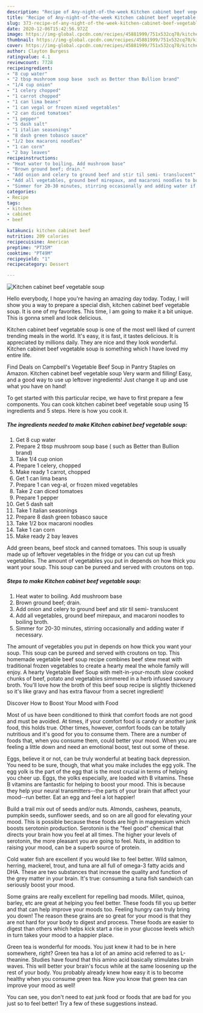 ```yaml
---
description: "Recipe of Any-night-of-the-week Kitchen cabinet beef vegetable soup"
title: "Recipe of Any-night-of-the-week Kitchen cabinet beef vegetable soup"
slug: 373-recipe-of-any-night-of-the-week-kitchen-cabinet-beef-vegetable-soup
date: 2020-12-06T15:42:56.972Z
image: https://img-global.cpcdn.com/recipes/45881999/751x532cq70/kitchen-cabinet-beef-vegetable-soup-recipe-main-photo.jpg
thumbnail: https://img-global.cpcdn.com/recipes/45881999/751x532cq70/kitchen-cabinet-beef-vegetable-soup-recipe-main-photo.jpg
cover: https://img-global.cpcdn.com/recipes/45881999/751x532cq70/kitchen-cabinet-beef-vegetable-soup-recipe-main-photo.jpg
author: Clayton Burgess
ratingvalue: 4.1
reviewcount: 7728
recipeingredient:
- "8 cup water"
- "2 tbsp mushroom soup base  such as Better than Bullion brand"
- "1/4 cup onion"
- "1 celery chopped"
- "1 carrot chopped"
- "1 can lima beans"
- "1 can vegal or frozen mixed vegetables"
- "2 can diced tomatoes"
- "1 pepper"
- "5 dash salt"
- "1 italian seasonings"
- "8 dash green tobasco sauce"
- "1/2 box macaroni noodles"
- "1 can corn"
- "2 bay leaves"
recipeinstructions:
- "Heat water to boiling. Add mushroom base"
- "Brown ground beef; drain."
- "Add onion and celery to ground beef and stir til semi- translucent"
- "Add all vegetables, ground beef mirepaux, and macaroni noodles to boiling broth."
- "Simmer for 20-30 minutes, stirring occasionally and adding water if necessary."
categories:
- Recipe
tags:
- kitchen
- cabinet
- beef

katakunci: kitchen cabinet beef 
nutrition: 209 calories
recipecuisine: American
preptime: "PT35M"
cooktime: "PT49M"
recipeyield: "1"
recipecategory: Dessert

---
```



![Kitchen cabinet beef vegetable soup](https://img-global.cpcdn.com/recipes/45881999/751x532cq70/kitchen-cabinet-beef-vegetable-soup-recipe-main-photo.jpg)

Hello everybody, I hope you're having an amazing day today. Today, I will show you a way to prepare a special dish, kitchen cabinet beef vegetable soup. It is one of my favorites. This time, I am going to make it a bit unique. This is gonna smell and look delicious.

Kitchen cabinet beef vegetable soup is one of the most well liked of current trending meals in the world. It's easy, it is fast, it tastes delicious. It is appreciated by millions daily. They are nice and they look wonderful. Kitchen cabinet beef vegetable soup is something which I have loved my entire life.

Find Deals on Campbell&#39;s Vegetable Beef Soup in Pantry Staples on Amazon. Kitchen cabinet beef vegetable soup Very warm and filling! Easy, and a good way to use up leftover ingredients! Just change it up and use what you have on hand!


To get started with this particular recipe, we have to first prepare a few components. You can cook kitchen cabinet beef vegetable soup using 15 ingredients and 5 steps. Here is how you cook it.

<!--inarticleads1-->

##### The ingredients needed to make Kitchen cabinet beef vegetable soup:

1. Get 8 cup water
1. Prepare 2 tbsp mushroom soup base ( such as Better than Bullion brand)
1. Take 1/4 cup onion
1. Prepare 1 celery, chopped
1. Make ready 1 carrot, chopped
1. Get 1 can lima beans
1. Prepare 1 can veg-al, or frozen mixed vegetables
1. Take 2 can diced tomatoes
1. Prepare 1 pepper
1. Get 5 dash salt
1. Take 1 italian seasonings
1. Prepare 8 dash green tobasco sauce
1. Take 1/2 box macaroni noodles
1. Take 1 can corn
1. Make ready 2 bay leaves


Add green beans, beef stock and canned tomatoes. This soup is usually made up of leftover vegetables in the fridge or you can cut up fresh vegetables. The amount of vegetables you put in depends on how thick you want your soup. This soup can be pureed and served with croutons on top. 

<!--inarticleads2-->

##### Steps to make Kitchen cabinet beef vegetable soup:

1. Heat water to boiling. Add mushroom base
1. Brown ground beef; drain.
1. Add onion and celery to ground beef and stir til semi- translucent
1. Add all vegetables, ground beef mirepaux, and macaroni noodles to boiling broth.
1. Simmer for 20-30 minutes, stirring occasionally and adding water if necessary.


The amount of vegetables you put in depends on how thick you want your soup. This soup can be pureed and served with croutons on top. This homemade vegetable beef soup recipe combines beef stew meat with traditional frozen vegetables to create a hearty meal the whole family will enjoy. A hearty Vegetable Beef Soup with melt-in-your-mouth slow cooked chunks of beef, potato and vegetables simmered in a herb infused savoury broth. You&#39;ll love how the broth of this beef soup recipe is slightly thickened so it&#39;s like gravy and has extra flavour from a secret ingredient! 

Discover How to Boost Your Mood with Food


Most of us have been conditioned to think that comfort foods are not good and must be avoided. At times, if your comfort food is candy or another junk food, this holds true. Other times, however, comfort foods can be totally nutritious and it's good for you to consume them. There are a number of foods that, when you consume them, could better your mood. When you are feeling a little down and need an emotional boost, test out some of these.

Eggs, believe it or not, can be truly wonderful at beating back depression. You need to be sure, though, that what you make includes the egg yolk. The egg yolk is the part of the egg that is the most crucial in terms of helping you cheer up. Eggs, the yolks especially, are loaded with B vitamins. These B vitamins are fantastic for helping to boost your mood. This is because they help your neural transmitters--the parts of your brain that affect your mood--run better. Eat an egg and feel a lot happier!

Build a trail mix out of seeds and/or nuts. Almonds, cashews, peanuts, pumpkin seeds, sunflower seeds, and so on are all good for elevating your mood. This is possible because these foods are high in magnesium which boosts serotonin production. Serotonin is the "feel good" chemical that directs your brain how you feel at all times. The higher your levels of serotonin, the more pleasant you are going to feel. Nuts, in addition to raising your mood, can be a superb source of protein.

Cold water fish are excellent if you would like to feel better. Wild salmon, herring, mackerel, trout, and tuna are all full of omega-3 fatty acids and DHA. These are two substances that increase the quality and function of the grey matter in your brain. It's true: consuming a tuna fish sandwich can seriously boost your mood. 

Some grains are really excellent for repelling bad moods. Millet, quinoa, barley, etc are great at helping you feel better. These foods fill you up better and that can help improve your moods too. Feeling hungry can truly bring you down! The reason these grains are so great for your mood is that they are not hard for your body to digest and process. These foods are easier to digest than others which helps kick start a rise in your glucose levels which in turn takes your mood to a happier place.

Green tea is wonderful for moods. You just knew it had to be in here somewhere, right? Green tea has a lot of an amino acid referred to as L-theanine. Studies have found that this amino acid basically stimulates brain waves. This will better your brain's focus while at the same loosening up the rest of your body. You probably already knew how easy it is to become healthy when you consume green tea. Now you know that green tea can improve your mood as well!

You can see, you don't need to eat junk food or foods that are bad for you just so to feel better! Try  a few  of  these  suggestions  instead.

